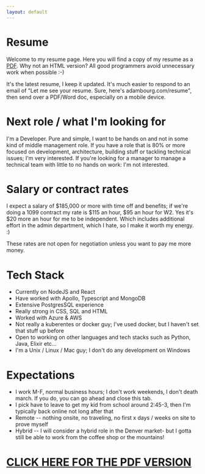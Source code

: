 ```yaml
---
layout: default
---
```


# Resume
<p>Welcome to my resume page. Here you will find a copy of my resume as a <a href="/assets/resume/AdamBourg.pdf">PDF</a>. Why not an HTML version? All good programmers avoid unnecessary work when possible :-)</p>

<p>It's the latest resume, I keep it updated. It's much easier to respond to an email of "Let me see your resume. Sure, here's adambourg.com/resume", then send over a PDF/Word doc, especially on a mobile device.</p>

# Next role / what I'm looking for
I'm a Developer. Pure and simple, I want to be hands on and not in some kind of middle management role. If you have a role that is 80% or more focused on development, architecture, building stuff or tackling technical issues; I'm very interested. If you're looking for a manager to manage a technical team with little to no hands on work: I'm not interested. 

# Salary or contract rates
I expect a salary of $185,000 or more with time off and benefits; if we're doing a 1099 contract my rate is $115 an hour, $95 an hour for W2. Yes it's $20 more an hour for me to be independent. Which includes additional effort in the admin department, which I hate, so I make it worth my energy. :) 

These rates are not open for negotiation unless you want to pay me more money. 

# Tech Stack 
* Currently on NodeJS and React
* Have worked with Apollo, Typescript and MongoDB
* Extensive PostgresSQL experience
* Really strong in CSS, SQL and HTML 
* Worked with Azure & AWS
* Not really a kuberentes or docker guy; I've used docker, but I haven't set that stuff up before
* Open to working on other languages and tech stacks such as Python, Java, Elixir etc... 
* I'm a Unix / Linux / Mac guy; I don't do any development on Windows 

# Expectations
* I work M-F, normal business hours; I don't work weekends, I don't death march. If you do, you can go ahead and close this tab. 
* I pick have to leave to get my kid from school around 2:45-3, then I'm typically back online not long after that 
* Remote -- nothing onsite, no traveling, no first x days / weeks on site to prove myself
* Hybrid -- I will consider a hybrid role in the Denver market- but I gotta still be able to work from the coffee shop or the mountains! 

<h1><a href="/assets/resume/AdamBourg.pdf">CLICK HERE FOR THE PDF VERSION</a></h1> 

